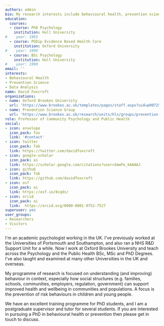 ```yaml
---
authors: admin
bio: My research interests include behavioural health, prevention science and data science.
education:
  courses:
  - course: PhD Psychology
    institution: Hull University
#    year: 1993
  - course: PGDip Evidence Based Health Care
    institution: Oxford University
#    year: 1999
  - course: BSc Psychology
    institution: Hull University
#    year: 1990
email: ''
interests:
- Behavioural Health
- Prevention Science
- Data Analysis
name: David Foxcroft
organizations:
- name: Oxford Brookes University
  url: 'https://www.brookes.ac.uk/templates/pages/staff.aspx?uid=p0072582'
- name: Prevention Science Group
  url: 'https://www.brookes.ac.uk/research/units/hls/groups/prevention-science/'
role: Professor of Community Psychology and Public Health
social:
- icon: envelope
  icon_pack: fas
  link: '#contact'
- icon: twitter
  icon_pack: fab
  link: https://twitter.com/davidfoxcroft
- icon: google-scholar
  icon_pack: ai
  link: https://scholar.google.com/citations?user=SmwFe_kAAAAJ
- icon: github
  icon_pack: fab
  link: https://github.com/davidfoxcroft
- icon: osf
  icon_pack: ai
  link: https://osf.io/8cqds/
- icon: orcid
  icon_pack: ai
  link:  https://orcid.org/0000-0001-9752-7527
superuser: yes
user_groups:
- Researchers
- Visitors
---
```


I'm an academic psychologist working in the UK. I've previously worked at the Universities of Portsmouth and Southampton, and also ran a NHS R&D Support Unit for a while. Now I work at Oxford Brookes University and teach across the Psychology and the Public Health BSc, MSc and PhD Degrees. I've also taught and examined at many other Universities in the UK and overseas.  

My programme of research is focused on understanding (and improving) behaviour in context, especially how social structures (e.g. families, schools, communities, employers, regulation, government) can support improved health and wellbeing in communities and populations. A focus is the prevention of risk behaviours in children and young people. 

We have an excellent training programme for PhD students, and I am a postgraduate supervisor and tutor for several students. If you are interested in pursuing a PhD in behavioural health or prevention then please get in touch to discuss.
